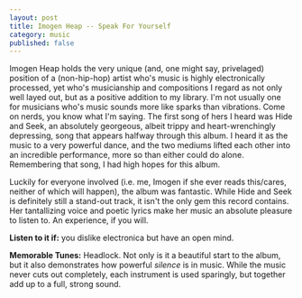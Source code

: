 ```yaml
---
layout: post
title: Imogen Heap -- Speak For Yourself
category: music
published: false
---
```


Imogen Heap holds the very unique (and, one might say, privelaged) position of a (non-hip-hop) artist who's music is highly electronically processed, yet who's musicianship and compositions I regard as not only well layed out, but as a positive addition to my library. I'm not usually one for musicians who's music sounds more like sparks than vibrations. Come on nerds, you know what I'm saying. The first song of hers I heard was Hide and Seek, an absolutely georgeous, albeit trippy and heart-wrenchingly depressing, song that appears halfway through this album. I heard it as the music to a very powerful dance, and the two mediums lifted each other into an incredible performance, more so than either could do alone. Remembering that song, I had high hopes for this album.

Luckily for everyone involved (i.e. me, Imogen if she ever reads this/cares, neither of which will happen), the album was fantastic. While Hide and Seek is definitely still a stand-out track, it isn't the only gem this record contains. Her tantallizing voice and poetic lyrics make her music an absolute pleasure to listen to. An experience, if you will.

**Listen to it if:** you dislike electronica but have an open mind.

**Memorable Tunes:** Headlock. Not only is it a beautiful start to the album, but it also demonstrates how powerful *silence* is in music. While the music never cuts out completely, each instrument is used sparingly, but together add up to a full, strong sound.
